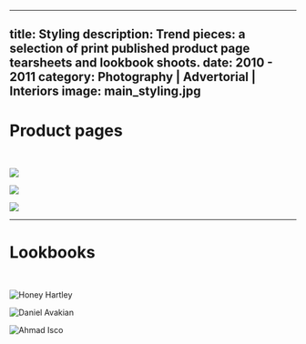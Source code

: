 ----
title: Styling
description: Trend pieces: a selection of print published product page tearsheets and lookbook shoots.
date: 2010 - 2011
category: Photography | Advertorial | Interiors
image: main_styling.jpg 
----

# Product pages

<br/>

![](/images/StudioBrides_DecoProd_AW12.jpg)

![](/images/StudioBrides_RivProd_SS12.jpg)

![](/images/Styling_full_page_4.jpg)

***

# Lookbooks

<br/>

![Honey Hartley](/images/HoneyHartley.jpg)

![Daniel Avakian](/images/DanielAvakian.jpg)

![Ahmad Isco](/images/AhmadIsco.jpg)